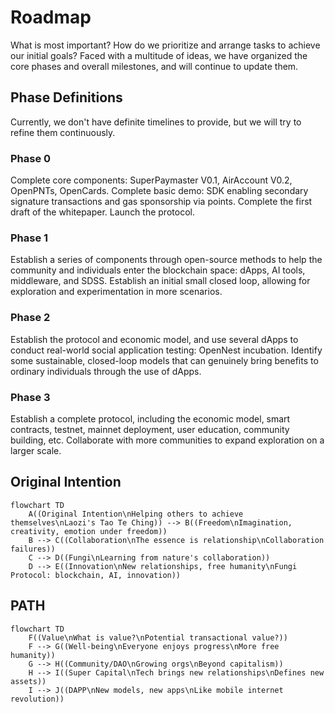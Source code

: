 # Roadmap

What is most important? How do we prioritize and arrange tasks to achieve our initial goals? Faced with a multitude of ideas, we have organized the core phases and overall milestones, and will continue to update them.

## Phase Definitions

Currently, we don't have definite timelines to provide, but we will try to refine them continuously.

### Phase 0

Complete core components: SuperPaymaster V0.1, AirAccount V0.2, OpenPNTs, OpenCards.
Complete basic demo: SDK enabling secondary signature transactions and gas sponsorship via points.
Complete the first draft of the whitepaper.
Launch the protocol.

### Phase 1

Establish a series of components through open-source methods to help the community and individuals enter the blockchain space: dApps, AI tools, middleware, and SDSS.
Establish an initial small closed loop, allowing for exploration and experimentation in more scenarios.

### Phase 2

Establish the protocol and economic model, and use several dApps to conduct real-world social application testing: OpenNest incubation.
Identify some sustainable, closed-loop models that can genuinely bring benefits to ordinary individuals through the use of dApps.

### Phase 3

Establish a complete protocol, including the economic model, smart contracts, testnet, mainnet deployment, user education, community building, etc.
Collaborate with more communities to expand exploration on a larger scale.

## Original Intention

```mermaid
flowchart TD
    A((Original Intention\nHelping others to achieve themselves\nLaozi's Tao Te Ching)) --> B((Freedom\nImagination, creativity, emotion under freedom))
    B --> C((Collaboration\nThe essence is relationship\nCollaboration failures))
    C --> D((Fungi\nLearning from nature's collaboration))
    D --> E((Innovation\nNew relationships, free humanity\nFungi Protocol: blockchain, AI, innovation))
```
## PATH

```mermaid
flowchart TD
    F((Value\nWhat is value?\nPotential transactional value?))
    F --> G((Well-being\nEveryone enjoys progress\nMore free humanity))
    G --> H((Community/DAO\nGrowing orgs\nBeyond capitalism))
    H --> I((Super Capital\nTech brings new relationships\nDefines new assets))
    I --> J((DAPP\nNew models, new apps\nLike mobile internet revolution))
```